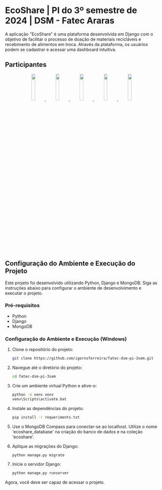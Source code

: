 # EcoShare | PI do 3º semestre de 2024 | DSM - Fatec Araras

A aplicação "EcoShare" é uma plataforma desenvolvida em Django com o objetivo de facilitar o processo de doação de materiais recicláveis e recebimento de alimentos em troca. Através da plataforma, os usuários podem se cadastrar e acessar uma dashboard intuitiva.

## Participantes

<p align="center">
  <a href="https://github.com/igornsferreira">
    <img src="https://avatars.githubusercontent.com/igornsferreira" width="15%">
  </a>
  <a href="https://github.com/beamclive">
    <img src="https://avatars.githubusercontent.com/beamclive" width="15%">
  </a>
  <a href="https://github.com/Brubzie">
    <img src="https://avatars.githubusercontent.com/Brubzie" width="15%">
  </a>
  <a href="https://github.com/Eduguinho">
    <img src="https://avatars.githubusercontent.com/Eduguinho" width="15%">
  </a>
  <a href="https://github.com/EndrewFatec">
    <img src="https://avatars.githubusercontent.com/EndrewFatec" width="15%">
  </a>
</p>

## Configuração do Ambiente e Execução do Projeto

Este projeto foi desenvolvido utilizando Python, Django e MongoDB. Siga as instruções abaixo para configurar o ambiente de desenvolvimento e executar o projeto.

### Pré-requisitos

- Python
- Django
- MongoDB

### Configuração do Ambiente e Execução (Windows)

1. Clone o repositório do projeto:
    ```bash
    git clone https://github.com/igornsferreira/fatec-dsm-pi-3sem.git
    ```
2. Navegue até o diretório do projeto:
    ```bash
    cd fatec-dsm-pi-3sem
    ```
3. Crie um ambiente virtual Python e ative-o:
    ```bash
    python -m venv venv
    venv\Scripts\activate.bat
    ```
4. Instale as dependências do projeto:
    ```bash
    pip install -r requeriments.txt
    ```
5. Use o MongoDB Compass para conectar-se ao localhost. Utilize o nome 'ecoshare_database' na criação do banco de dados e na coleção 'ecoshare'.

6. Aplique as migrações do Django:
    ```bash
    python manage.py migrate
    ```

8. Inicie o servidor Django:
    ```bash
    python manage.py runserver
    ```
Agora, você deve ser capaz de acessar o projeto.
